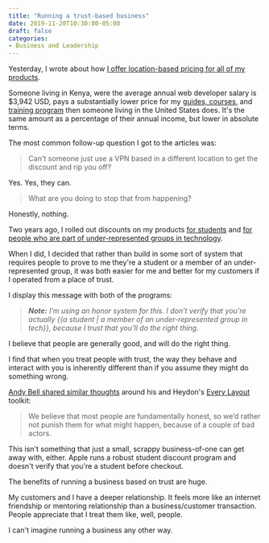 ```yaml
---
title: "Running a trust-based business"
date: 2019-11-20T10:30:00-05:00
draft: false
categories:
- Business and Leadership
---
```


Yesterday, I wrote about how [I offer location-based pricing for all of my products](/location-based-pricing/).

Someone living in Kenya, were the average annual web developer salary is $3,942 USD, pays a substantially lower price for my [guides, courses](https://vanillajsguides.com), and [training program](https://vanillajsacademy.com) then someone living in the United States does. It's the same amount as a percentage of their annual income, but lower in absolute terms.

The most common follow-up question I got to the articles was:

> Can't someone just use a VPN based in a different location to get the discount and rip you off?

Yes. Yes, they can.

> What are you doing to stop that from happening?

Honestly, nothing.

Two years ago, I rolled out discounts on my products [for students](/student-discount/) and [for people who are part of under-represented groups in technology](/underrepresented-group-discount/).

When I did, I decided that rather than build in some sort of system that requires people to prove to me they're a student or a member of an under-represented group, it was both easier for me and better for my customers if I operated from a place of trust.

I display this message with both of the programs:

> _**Note:** I’m using an honor system for this. I don’t verify that you’re actually {{a student | a member of an under-represented group in tech}}, because I trust that you’ll do the right thing._

I believe that people are generally good, and will do the right thing.

I find that when you treat people with trust, the way they behave and interact with you is inherently different than if you assume they might do something wrong.

[Andy Bell shared similar thoughts](https://hankchizljaw.com/wrote/every-layout-how-it-works/) around his and Heydon's [Every Layout](https://every-layout.dev/) toolkit:

> We believe that most people are fundamentally honest, so we’d rather not punish them for what might happen, because of a couple of bad actors.

This isn't something that just a small, scrappy business-of-one can get away with, either. Apple runs a robust student discount program and doesn't verify that you're a student before checkout.

The benefits of running a business based on trust are huge.

My customers and I have a deeper relationship. It feels more like an internet friendship or mentoring relationship than a business/customer transaction. People appreciate that I treat them like, well, people.

I can't imagine running a business any other way.